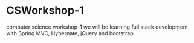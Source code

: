 # CSWorkshop-1
computer science workshop-1 
we will be learning full stack development with Spring MVC, Hybernate, jQuery and bootstrap